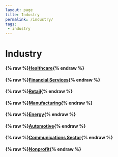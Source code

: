 ```yaml
---
layout: page
title: Industry
permalink: /industry/
tags:
 - industry
---
```


# Industry

<!-- Not implemented -->
<!-- #### {% raw %}[Financial Services](financial-services){% endraw %} -->

#### {% raw %}[Healthcare](healthcare){% endraw %}
#### {% raw %}[Financial Services](financial-services){% endraw %}
#### {% raw %}[Retail](retail){% endraw %}
#### {% raw %}[Manufacturing](manufacturing){% endraw %}
#### {% raw %}[Energy](energy){% endraw %}
#### {% raw %}[Automotive](automotive){% endraw %}
#### {% raw %}[Communications Sector](communications-sector){% endraw %}
#### {% raw %}[Nonprofit](nonprofit){% endraw %}

<!-- Not implemented -->
<!-- #### {% raw %}[Retail](retail){% endraw %} -->
